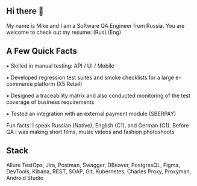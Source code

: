 ## Hi there 👋

My name is Mike and I am a Software QA Engineer from Russia. You are welcome to check out my resume: (Rus) (Eng)

## A Few Quick Facts

• Skilled in manual testing: API / UI / Mobile

• Developed regression test suites and smoke checklists for a large e-commerce platform (X5 Retail)

• Designed a traceability matrix and also conducted monitoring of the test coverage of business requirements

• Tested an integration with an external payment module (SBERPAY)

Fun facts: I speak Russian (Native), English (C1), and German (C1). Before QA I was making short films, music videos and fashion photoshoots

## Stack

Allure TestOps, Jira, Postman, Swagger, DBeaver, PostgresQL, Figma, DevTools, Kibana, REST, SOAP, Git, Kubernetes, Charles Proxy, Proxyman, Android Studio
